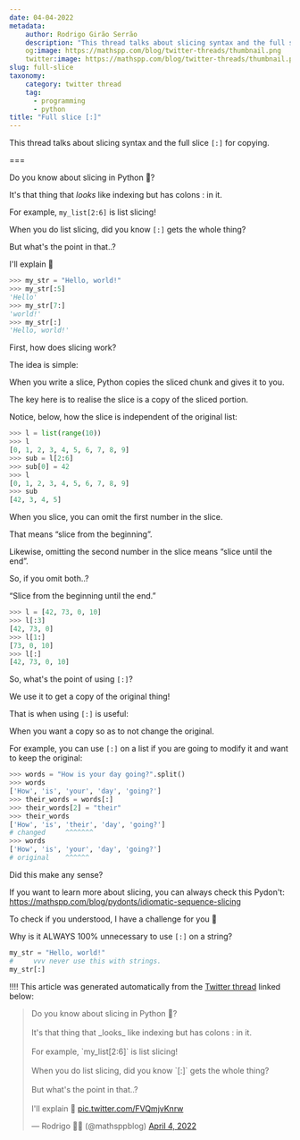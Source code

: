 ```yaml
---
date: 04-04-2022
metadata:
    author: Rodrigo Girão Serrão
    description: "This thread talks about slicing syntax and the full slice `[:]` for copying."
    og:image: https://mathspp.com/blog/twitter-threads/thumbnail.png
    twitter:image: https://mathspp.com/blog/twitter-threads/thumbnail.png
slug: full-slice
taxonomy:
    category: twitter thread
    tag:
      - programming
      - python
title: "Full slice [:]"
---
```


<script async src="https://platform.twitter.com/widgets.js" charset="utf-8"></script>

This thread talks about slicing syntax and the full slice `[:]` for copying.

===

Do you know about slicing in Python 🐍?

It's that thing that _looks_ like indexing but has colons : in it.

For example, `my_list[2:6]` is list slicing!

When you do list slicing, did you know `[:]` gets the whole thing?

But what's the point in that..?

I'll explain 🚀

```py
>>> my_str = "Hello, world!"
>>> my_str[:5]
'Hello'
>>> my_str[7:]
'world!'
>>> my_str[:]
'Hello, world!'
```


First, how does slicing work?

The idea is simple:

When you write a slice, Python copies the sliced chunk and gives it to you.

The key here is to realise the slice is a copy of the sliced portion.

Notice, below, how the slice is independent of the original list:

```py
>>> l = list(range(10))
>>> l
[0, 1, 2, 3, 4, 5, 6, 7, 8, 9]
>>> sub = l[2:6]
>>> sub[0] = 42
>>> l
[0, 1, 2, 3, 4, 5, 6, 7, 8, 9]
>>> sub
[42, 3, 4, 5]
```


When you slice, you can omit the first number in the slice.

That means “slice from the beginning”.

Likewise, omitting the second number in the slice means “slice until the end”.

So, if you omit both..?

“Slice from the beginning until the end.”

```py
>>> l = [42, 73, 0, 10]
>>> l[:3]
[42, 73, 0]
>>> l[1:]
[73, 0, 10]
>>> l[:]
[42, 73, 0, 10]
```


So, what's the point of using `[:]`?

We use it to get a copy of the original thing!

That is when using `[:]` is useful:

When you want a copy so as to not change the original.

For example, you can use `[:]` on a list if you are going to modify it and want to keep the original:

```py
>>> words = "How is your day going?".split()
>>> words
['How', 'is', 'your', 'day', 'going?']
>>> their_words = words[:]
>>> their_words[2] = "their"
>>> their_words
['How', 'is', 'their', 'day', 'going?']
# changed     ^^^^^^^
>>> words
['How', 'is', 'your', 'day', 'going?']
# original    ^^^^^^
```


Did this make any sense?

If you want to learn more about slicing, you can always check this Pydon't: https://mathspp.com/blog/pydonts/idiomatic-sequence-slicing

To check if you understood, I have a challenge for you 💪

Why is it ALWAYS 100% unnecessary to use `[:]` on a string?

```py
my_str = "Hello, world!"
#     vvv never use this with strings.
my_str[:]
```


!!!! This article was generated automatically from the [Twitter thread](https://twitter.com/mathsppblog/status/1510980579340308483) linked below:

<blockquote class="twitter-tweet" data-partner="tweetdeck"><p lang="en" dir="ltr">Do you know about slicing in Python 🐍?<br><br>It&#39;s that thing that _looks_ like indexing but has colons : in it.<br><br>For example, `my_list[2:6]` is list slicing!<br><br>When you do list slicing, did you know `[:]` gets the whole thing?<br><br>But what&#39;s the point in that..?<br><br>I&#39;ll explain 🚀 <a href="https://t.co/FVQmjvKnrw">pic.twitter.com/FVQmjvKnrw</a></p>&mdash; Rodrigo 🐍📝 (@mathsppblog) <a href="https://twitter.com/mathsppblog/status/1510980579340308483?ref_src=twsrc%5Etfw">April 4, 2022</a></blockquote>
